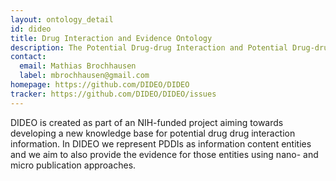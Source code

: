 ```yaml
---
layout: ontology_detail
id: dideo
title: Drug Interaction and Evidence Ontology
description: The Potential Drug-drug Interaction and Potential Drug-drug Interaction Evidence Ontology
contact:
  email: Mathias Brochhausen	
  label: mbrochhausen@gmail.com
homepage: https://github.com/DIDEO/DIDEO
tracker: https://github.com/DIDEO/DIDEO/issues
---
```


DIDEO is created as part of an NIH-funded project aiming towards developing a new knowledge base for potential drug drug interaction information. In DIDEO we represent PDDIs as information content entities and we aim to also provide the evidence for those entities using nano- and micro publication approaches.



